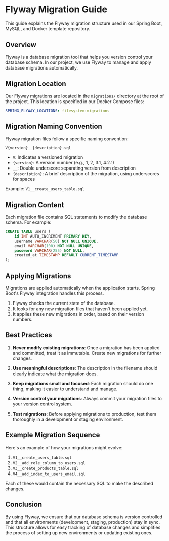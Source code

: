 # Flyway Migration Guide

This guide explains the Flyway migration structure used in our Spring Boot, MySQL, and Docker template repository.

## Overview

Flyway is a database migration tool that helps you version control your database schema. In our project, we use Flyway to manage and apply database migrations automatically.

## Migration Location

Our Flyway migrations are located in the `migrations/` directory at the root of the project. This location is specified in our Docker Compose files:

```yaml
SPRING_FLYWAY_LOCATIONS: filesystem:migrations
```

## Migration Naming Convention

Flyway migration files follow a specific naming convention:

```
V{version}__{description}.sql
```

- `V`: Indicates a versioned migration
- `{version}`: A version number (e.g., 1, 2, 3.1, 4.2.1)
- `__`: Double underscore separating version from description
- `{description}`: A brief description of the migration, using underscores for spaces

Example: `V1__create_users_table.sql`

## Migration Content

Each migration file contains SQL statements to modify the database schema. For example:

```sql
CREATE TABLE users (
    id INT AUTO_INCREMENT PRIMARY KEY,
    username VARCHAR(50) NOT NULL UNIQUE,
    email VARCHAR(100) NOT NULL UNIQUE,
    password VARCHAR(255) NOT NULL,
    created_at TIMESTAMP DEFAULT CURRENT_TIMESTAMP
);
```

## Applying Migrations

Migrations are applied automatically when the application starts. Spring Boot's Flyway integration handles this process.

1. Flyway checks the current state of the database.
2. It looks for any new migration files that haven't been applied yet.
3. It applies these new migrations in order, based on their version numbers.

## Best Practices

1. **Never modify existing migrations**: Once a migration has been applied and committed, treat it as immutable. Create new migrations for further changes.

2. **Use meaningful descriptions**: The description in the filename should clearly indicate what the migration does.

3. **Keep migrations small and focused**: Each migration should do one thing, making it easier to understand and manage.

4. **Version control your migrations**: Always commit your migration files to your version control system.

5. **Test migrations**: Before applying migrations to production, test them thoroughly in a development or staging environment.

## Example Migration Sequence

Here's an example of how your migrations might evolve:

1. `V1__create_users_table.sql`
2. `V2__add_role_column_to_users.sql`
3. `V3__create_products_table.sql`
4. `V4__add_index_to_users_email.sql`

Each of these would contain the necessary SQL to make the described changes.

## Conclusion

By using Flyway, we ensure that our database schema is version controlled and that all environments (development, staging, production) stay in sync. This structure allows for easy tracking of database changes and simplifies the process of setting up new environments or updating existing ones.